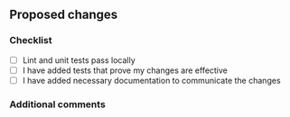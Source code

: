 ## Proposed changes

<!--
    A brief description of the changes you are making.
    Make sure to refer to the issue that explains and
    motivates this patch.
-->

### Checklist

<!-- Mark each checkbox as you make progress in your contribution. -->

- [ ] Lint and unit tests pass locally
- [ ] I have added tests that prove my changes are effective
- [ ] I have added necessary documentation to communicate the changes

### Additional comments

<!-- Anything else worth mentioning. -->
